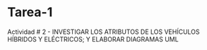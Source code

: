 # Tarea-1
Actividad # 2 - INVESTIGAR LOS ATRIBUTOS DE LOS VEHÍCULOS HÍBRIDOS Y ELÉCTRICOS; Y ELABORAR DIAGRAMAS UML
